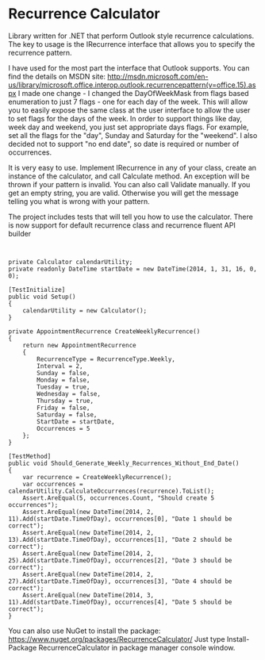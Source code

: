 Recurrence Calculator
====================
Library written for .NET that perform Outlook style recurrence calculations.
The key to usage is the IRecurrence interface that allows you to specify the recurrence pattern.

I have used for the most part the interface that Outlook supports.  You can find the details on MSDN site: http://msdn.microsoft.com/en-us/library/microsoft.office.interop.outlook.recurrencepattern(v=office.15).aspx
I made one change - I changed the DayOfWeekMask from flags based enumeration to just 7 flags - one for each day of the week.  This will allow you to easily expose the same class at the user interface to allow the user to set flags for the days of the week.  In order to support things like day, week day and weekend, you just set appropriate days flags. For example, set all the flags for the "day", Sunday and Saturday for the "weekend".  I also decided not to support "no end date", so date is required or number of occurrences.

It is very easy to use.  Implement IRecurrence in any of your class, create an instance of the calculator, and call Calculate method.  An exception will be thrown if your pattern is invalid.  You can also call Validate manually.  If you get an empty string, you are valid.  Otherwise you will get the message telling you what is wrong with your pattern.

The project includes tests that will tell you how to use the calculator.
There is now support for default recurrence class and recurrence fluent API builder

<pre><code class='language-cs'>

private Calculator calendarUtility;
private readonly DateTime startDate = new DateTime(2014, 1, 31, 16, 0, 0);

[TestInitialize]
public void Setup()
{
    calendarUtility = new Calculator();
}

private AppointmentRecurrence CreateWeeklyRecurrence()
{
    return new AppointmentRecurrence
    {
        RecurrenceType = RecurrenceType.Weekly,
        Interval = 2,
        Sunday = false,
        Monday = false,
        Tuesday = true,
        Wednesday = false,
        Thursday = true,
        Friday = false,
        Saturday = false,
        StartDate = startDate,
        Occurrences = 5
    };
}

[TestMethod]
public void Should_Generate_Weekly_Recurrences_Without_End_Date()
{
    var recurrence = CreateWeeklyRecurrence();
    var occurrences = calendarUtility.CalculateOccurrences(recurrence).ToList();
    Assert.AreEqual(5, occurrences.Count, "Should create 5 occurrences");
    Assert.AreEqual(new DateTime(2014, 2, 11).Add(startDate.TimeOfDay), occurrences[0], "Date 1 should be correct");
    Assert.AreEqual(new DateTime(2014, 2, 13).Add(startDate.TimeOfDay), occurrences[1], "Date 2 should be correct");
    Assert.AreEqual(new DateTime(2014, 2, 25).Add(startDate.TimeOfDay), occurrences[2], "Date 3 should be correct");
    Assert.AreEqual(new DateTime(2014, 2, 27).Add(startDate.TimeOfDay), occurrences[3], "Date 4 should be correct");
    Assert.AreEqual(new DateTime(2014, 3, 11).Add(startDate.TimeOfDay), occurrences[4], "Date 5 should be correct");
}
</code></pre>

You can also use NuGet to install the package: https://www.nuget.org/packages/RecurrenceCalculator/
Just type Install-Package RecurrenceCalculator in package manager console window.

